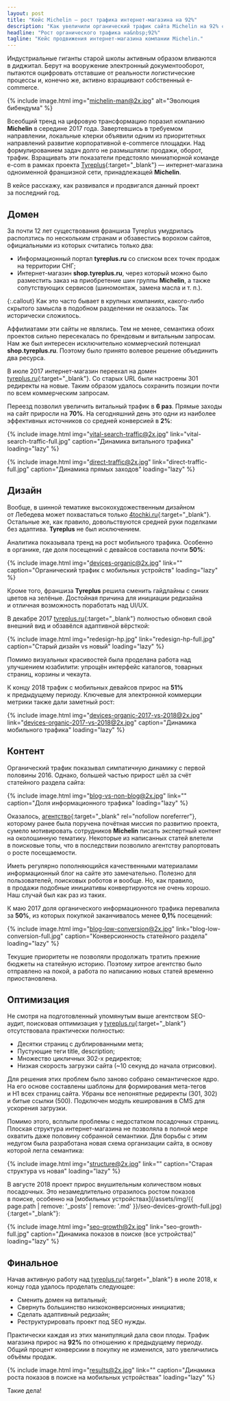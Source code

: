 ```yaml
---
layout: post
title: "Кейс Michelin — рост трафика интернет-магазина на 92%"
description: "Как увеличили органический трафик сайта Michelin на 92% с помощью SEO и редизайна — мобильный трафик вырос на 51%, улучшены конверсия и юзабилити."
headline: "Рост органического трафика на&nbsp;92%"
tagline: "Кейс продвижения интернет-магазина компании Michelin."
---
```


Индустриальные гиганты старой школы активным образом вливаются в&nbsp;диджитал. Берут на&nbsp;вооружение электронный документооборот, пытаются оцифровать отставшие от&nbsp;реальности логистические процессы&nbsp;и, конечно&nbsp;же, активно взращивают собственный e-commerce.

{% include image.html img="michelin-man@2x.jpg" alt="Эволюция бибендума" %}

Всеобщий тренд на&nbsp;цифровую трансформацию поразил компанию **Michelin** в&nbsp;середине 2017&nbsp;года. Завертевшись в&nbsp;требуемом направлении, локальные клерки объявили одним из&nbsp;приоритетных направлений развитие корпоративной e-commerce площадки. Над формулированием задач долго не&nbsp;размышляли: продажи, оборот, трафик. Взращивать эти показатели предстояло миниатюрной команде e-com в&nbsp;рамках проекта [Tyreplus](https://tyreplus.ru){:target="_blank"}&nbsp;&mdash; интернет-магазина одноименной франшизной сети, принадлежащей **Michelin**.

В&nbsp;кейсе расскажу, как развивался и&nbsp;продвигался данный проект за&nbsp;последний год.

## Домен

За&nbsp;почти 12&nbsp;лет существования франшиза Tyreplus умудрилась расползтись по&nbsp;нескольким странам и&nbsp;обзавестись ворохом сайтов, официальными из&nbsp;которых считались только два:

- Информационный портал **tyreplus.ru** со&nbsp;списком всех точек продаж на&nbsp;территории СНГ;
- Интернет-магазин **shop.tyreplus.ru**, через который можно было разместить заказ на&nbsp;приобретение шин группы **Michelin**, а&nbsp;также сопутствующих сервисов (шиномонтаж, замена масла и&nbsp;т.&nbsp;п.).

{:.callout}
Как это часто бывает в&nbsp;крупных компаниях, какого-либо скрытого замысла в&nbsp;подобном разделении не&nbsp;оказалось. Так исторически сложилось.

Аффилиатами эти сайты не&nbsp;являлись. Тем не&nbsp;менее, семантика обоих проектов сильно пересекалась по&nbsp;брендовым и&nbsp;витальным запросам. Нам&nbsp;же был интересен исключительно коммерческий потенциал **shop.tyreplus.ru**. Поэтому было принято волевое решение объединить два ресурса.

В&nbsp;июле 2017 интернет-магазин переехал на&nbsp;домен [tyreplus.ru](https://tyreplus.ru){:target="_blank"}. Со&nbsp;старых URL были настроены 301 редиректы на&nbsp;новые. Таким образом удалось сохранить позиции почти по&nbsp;всем коммерческим запросам.

Переезд позволил увеличить витальный трафик в&nbsp;**6&nbsp;раз**. Прямые заходы на&nbsp;сайт приросли на&nbsp;**70%**. На&nbsp;сегодняшний день это одни из&nbsp;наиболее эффективных источников со&nbsp;средней конверсией в&nbsp;**2%**:

{% include image.html img="vital-search-traffic@2x.jpg" link="vital-search-traffic-full.jpg" caption="Динамика витального трафика" loading="lazy" %}

{% include image.html img="direct-traffic@2x.jpg" link="direct-traffic-full.jpg" caption="Динамика прямых заходов" loading="lazy" %}

## Дизайн

Вообще, в&nbsp;шинной тематике высокохудожественным дизайном от&nbsp;Лебедева может похвастаться только [4tochki.ru](https://4tochki.ru){:target="_blank"}. Остальные&nbsp;же, как правило, довольствуются средней руки поделками без адаптива. **Tyreplus** не&nbsp;был исключением.

Аналитика показывала тренд на&nbsp;рост мобильного трафика. Особенно в&nbsp;органике, где доля посещений с&nbsp;девайсов составила почти&nbsp;**50%**:

{% include image.html img="devices-organic@2x.jpg" link="" caption="Органический трафик с мобильных устройств" loading="lazy" %}

Кроме того, франшиза **Tyreplus** решила сменить гайдлайны с&nbsp;синих цветов на&nbsp;зелёные. Достойная причина для инициации редизайна и&nbsp;отличная возможность поработать над UI/UX.

В&nbsp;декабре 2017 [tyreplus.ru](https://tyreplus.ru){:target="_blank"} полностью обновил свой внешний вид и&nbsp;обзавёлся адаптивной вёрсткой:

{% include image.html img="redesign-hp.jpg" link="redesign-hp-full.jpg" caption="Старый дизайн vs новый" loading="lazy" %}

Помимо визуальных красивостей была проделана работа над улучшением юзабилити: упрощён интерфейс каталогов, товарных страниц, корзины и&nbsp;чекаута.

К&nbsp;концу 2018 трафик с&nbsp;мобильных девайсов прирос на&nbsp;**51%** к&nbsp;предыдущему периоду. Ключевые для электронной коммерции метрики также дали заметный рост:

{% include image.html img="devices-organic-2017-vs-2018@2x.jpg" link="devices-organic-2017-vs-2018@2x.jpg" caption="Динамика мобильного трафика" loading="lazy" %}

## Контент

Органический трафик показывал симпатичную динамику с&nbsp;первой половины 2016. Однако, большей частью прирост шёл за&nbsp;счёт статейного раздела сайта:

{% include image.html img="blog-vs-non-blog@2x.jpg" link="" caption="Доля информационного трафика" loading="lazy" %}

Оказалось, [агентство](https://convertmonster.ru/){:target="_blank" rel="nofollow noreferrer"}, которому ранее была поручена почётная миссия по&nbsp;развитию проекта, сумело мотивировать сотрудников **Michelin** писать экспертный контент на&nbsp;околошинную тематику. Некоторые из&nbsp;написанных статей влетели в&nbsp;поисковые топы, что в&nbsp;последствии позволило агентству рапортовать о&nbsp;росте посещаемости.

Иметь регулярно пополняющийся качественными материалами информационный блог на&nbsp;сайте это замечательно. Полезно для пользователей, поисковых роботов и&nbsp;вообще. Но, как правило, в&nbsp;продажи подобные инициативы конвертируются не&nbsp;очень хорошо. Наш случай был как раз из&nbsp;таких.

К&nbsp;маю 2017 доля органического информационного трафика перевалила за&nbsp;**50%**, из&nbsp;которых покупкой заканчивалось менее **0,1%** посещений:

{% include image.html img="blog-low-conversion@2x.jpg" link="blog-low-conversion-full.jpg" caption="Конверсионность статейного раздела" loading="lazy" %}

Текущие приоритеты не&nbsp;позволяли продолжать тратить прежние бюджеты на&nbsp;статейную историю. Поэтому хитрое агентство было отправлено на&nbsp;покой, а&nbsp;работа по&nbsp;написанию новых статей временно приостановлена.

## Оптимизация

Не&nbsp;смотря на&nbsp;подготовленный упомянутым выше агентством SEO-аудит, поисковая оптимизация у&nbsp;[tyreplus.ru](https://tyreplus.ru){:target="_blank"} отсутствовала практически полностью:

- Десятки страниц с&nbsp;дублированными мета;
- Пустующие теги title, description;
- Множество цикличных 302-х редиректов;
- Низкая скорость загрузки сайта (~10 секунд до&nbsp;начала отрисовки).

Для решения этих проблем было заново собрано семантическое ядро. На&nbsp;его основе составлены шаблоны для формирования мета-тегов и&nbsp;H1&nbsp;всех страниц сайта. Убраны все непонятные редиректы (301, 302) и&nbsp;битые ссылки (500). Подключен модуль кеширования в&nbsp;CMS для ускорения загрузки.

Помимо этого, всплыли проблемы с&nbsp;недостатком посадочных страниц. Плоская структура интернет-магазина не&nbsp;позволяла в&nbsp;полной мере охватить даже половину собранной семантики. Для борьбы с&nbsp;этим недугом была разработана новая схема организации сайта, в&nbsp;основу которой легла семантика:

{% include image.html img="structure@2x.jpg" link="" caption="Старая структура vs новая" loading="lazy" %}

В&nbsp;августе 2018 проект прирос внушительным количеством новых посадочных. Это незамедлительно отразилось ростом показов в&nbsp;поиске, особенно на&nbsp;[мобильных устройствах](/assets/img/{{ page.path | remove: '_posts' | remove: '.md' }}/seo-devices-growth-full.jpg){:target="_blank"}:

{% include image.html img="seo-growth@2x.jpg" link="seo-growth-full.jpg" caption="Динамика показов в поиске (все устройства)" loading="lazy" %}

## Финальное

Начав активную работу над [tyreplus.ru](https://tyreplus.ru){:target="_blank"} в&nbsp;июле 2018, к концу года удалось проделать следующее:

- Сменить домен на&nbsp;витальный;
- Свернуть большинство низкоконверсионных инициатив;
- Сделать адаптивный редизайн;
- Реструктурировать проект под SEO нужды.

Практически каждая из&nbsp;этих манипуляций дала свои плоды. Трафик магазина прирос на&nbsp;**92%** по&nbsp;отношению к&nbsp;предыдущему периоду. Общий процент конверсиии в&nbsp;покупку не&nbsp;изменился, зато увеличились объёмы продаж.

{% include image.html img="results@2x.jpg" link="" caption="Динамика роста показов в поиске на мобильных устройствах" loading="lazy" %}

Такие дела!

